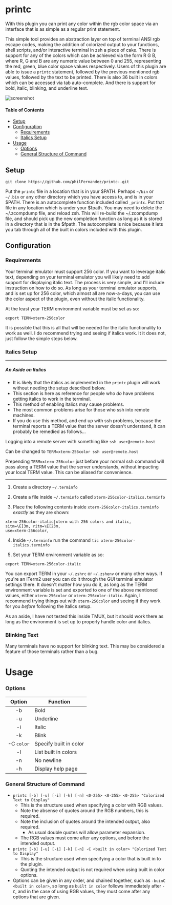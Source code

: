 # printc

With this plugin you can print any color within the rgb color space via an interface that
is as simple as a regular print statement.

This simple tool provides an abstraction layer on top of terminal ANSI rgb escape codes,
making the addition of colorized output to your functions, shell scripts, and/or
interactive terminal in zsh a piece of cake. There is support for any of the colors which
can be achieved via the form R G B, where R, G and B are any numeric value
between 0 and 255, representing the red, green, blue color space values respectively.
Users of this plugin are able to issue a  `printc` statement, followed by the previous
mentioned rgb values, followed by the text to be printed. There is also 36 built in colors
which can be accessed via tab auto-complete. And there is support for bold, italic,
blinking, and underline text.

![screenshot](https://imgur.com/K0FVGzr.png)


#### Table of Contents
 - [Setup](#Setup)
 - [Configuration](#Configuration)
    - [Requirements](#Requirements)
    - [Italics Setup](#Italics-Setup)
 - [Usage](#Usage)
    - [Options](#Options)
    - [General Structure of Command](#General-Structure-of-Command)


## Setup
`git clone https://github.com/philFernandez/printc-.git`

Put the `printc` file in a location that is in your $PATH. Perhaps `~/bin` or `~/.bin`
or any other directory which you have access to, and is in your $PATH. There is an
autocomplete function included called `_printc`. Put that file in any location
which is under your $fpath. You may need to delete the ~/.zcompdump file, and reload
zsh. This will re-build the ~/.zcompdump file, and should pick up the new completion
function as long as it is stored in a directory that is in the $fpath. The autocomplete
is nice because it lets you tab through all of the built in colors included
with this plugin.

## Configuration

### Requirements
Your terminal emulator must support 256 color. If you want to leverage italic text,
depending on your terminal emulator you will likely need to add support for displaying
italic text. The process is very simple, and I'll include instruction on how to do so. As
long as your terminal emulator supports, and is set up for 256 color, which almost all are
now-a-days, you can use the color aspect of the plugin, even without the italic
functionality.

At the least your TERM environment variable must be set as so:
```
export TERM=xterm-256color
```

It is possible that this is all that will be needed for the italic functionality to work
as well. I do recommend trying and seeing if italics work. It it does not, just follow the
simple steps below.

### Italics Setup

---
##### An Aside on Italics
 * It is likely that the italics as implemented in the `printc` plugin
   will work without needing the setup described below.
 * This section is here as reference for people who *do* have problems getting
   italics to work in the terminal.
 * This method of enabling italics may cause problems.
 * The most common problems arise for those who ssh into remote machines.
 * If you do use this method, and end up with ssh problems, because the terminal
   reports a TERM value that the server doesn't understand, it can probably be remedied as
   follows...


 Logging into a remote server with something like `ssh user@remote.host`

 Can be changed to `TERM=xterm-256color ssh user@remote.host`

 Prepending `TERM=xterm-256color` just before your normal ssh command will pass along a
 TERM value that the server understands, without impacting your local TERM value. This can
 be aliased for convenience.

---

 1) Create a directory `~/.terminfo`

 2) Create a file inside `~/.terminfo` called `xterm-256color-italics.terminfo`

 3) Place the following contents inside `xterm-256color-italics.terminfo` *exactly* as
 they are shown:

 ```
 xterm-256color-italic|xterm with 256 colors and italic,
 sitm=\E[3m, ritm=\E[23m,
 use=xterm-256color,
 ```

 4) Inside `~/.terminfo` run the command `tic xterm-256color-italics.terminfo`

 5) Set your TERM environment variable as so:
 ```
 export TERM=xterm-256color-italic
 ```
 You can export TERM in your `~/.zshrc` or `~/.zshenv` or many other ways. If you're an
 iTerm2 user you can do it through the GUI terminal emulator settings there. It doesn't
 matter how you do it, as long as the TERM environment variable is set and exported to
 one of the above mentioned values, either `xterm-256color` or `xterm-256color-italic`.
 Again, I recommend trying things out with `xterm-256color` and seeing if they work for
 you *before* following the italics setup.


 As an aside, I have not tested this inside TMUX, but it should work there as long as the
 environment is set up to properly handle color and italics.

### Blinking Text

Many terminals have no support for blinking text. This may be considered a feature of
those terminals rather than a bug.

# Usage

### Options
  | Option              | Function               |
  | :-----------------: | --------------         |
  | -b                  | Bold                   |
  | -u                  | Underline              |
  | -i                  | Italic                 |
  | -k                  | Blink                  |
  | -C `color`          | Specify built in color |
  | -l                  | List built in colors   |
  | -n                  | No newline             |
  | -h                  | Display help page      |

### General Structure of Command
 * `printc [-b] [-u] [-i] [-k] [-n] <0-255> <0-255> <0-255> "Colorized Text to Display"`
     * This is the structure used when specifying a color with RGB values.
     * Note the absense of quotes around the RGB numbers, this is required.
     * Note the inclusion of quotes around the intended output, also required.
         * As usual double quotes will allow parameter expansion.
     * The RGB values must come after any options, and before the intended output.
 * `printc [-b] [-u] [-i] [-k] [-n] -C <built in color> "Colorized Text to Display"`
     * This is the structure used when specifying a color that is built in to the plugin.
     * Quoting the intended output is not required when using built in color options.
 * Options can be given in any order, and chained together, such as
 `-buinC <built in color>`, so long as `built in color` follows immediately after `-C`,
   and in the case of using RGB values, they must come after any options that are given.

